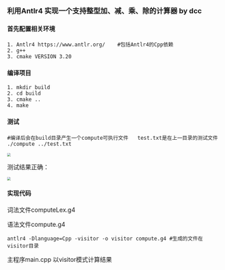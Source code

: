 ### 利用Antlr4 实现一个支持整型加、减、乘、除的计算器  by dcc

#### 首先配置相关环境

```
1. Antlr4 https://www.antlr.org/    #包括Antlr4的Cpp依赖
2. g++
3. cmake VERSION 3.20
```

#### 编译项目

```
1. mkdir build
2. cd build
3. cmake ..
4. make
```

#### 测试

```
#编译后会在build目录产生一个compute可执行文件   test.txt是在上一目录的测试文件
./compute ../test.txt
```

<img src="D:/研究生课程/高级编译技术/work/Antlr4-compute/test.png" style="zoom: 50%;" />

测试结果正确：

<img src="D:/研究生课程/高级编译技术/work/Antlr4-compute/test-result.png" style="zoom:50%;" />

#### 实现代码

词法文件computeLex.g4 

语法文件compute.g4

```
antlr4 -Dlanguage=Cpp -visitor -o visitor compute.g4 #生成的文件在visitor目录
```

主程序main.cpp 以visitor模式计算结果

